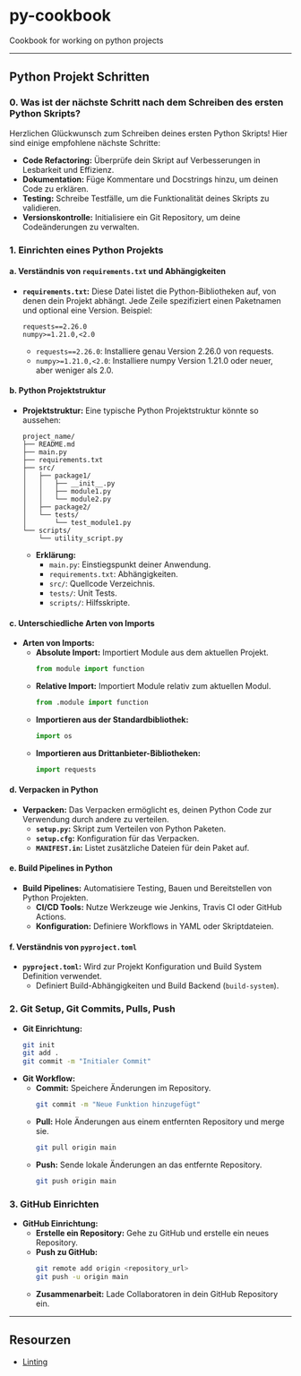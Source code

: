 # py-cookbook
Cookbook for working on python projects

---

## Python Projekt Schritten

### 0. Was ist der nächste Schritt nach dem Schreiben des ersten Python Skripts?

Herzlichen Glückwunsch zum Schreiben deines ersten Python Skripts! Hier sind einige empfohlene nächste Schritte:

- **Code Refactoring:** Überprüfe dein Skript auf Verbesserungen in Lesbarkeit und Effizienz.
- **Dokumentation:** Füge Kommentare und Docstrings hinzu, um deinen Code zu erklären.
- **Testing:** Schreibe Testfälle, um die Funktionalität deines Skripts zu validieren.
- **Versionskontrolle:** Initialisiere ein Git Repository, um deine Codeänderungen zu verwalten.

### 1. Einrichten eines Python Projekts

#### a. Verständnis von `requirements.txt` und Abhängigkeiten

- **`requirements.txt`:** Diese Datei listet die Python-Bibliotheken auf, von denen dein Projekt abhängt. Jede Zeile spezifiziert einen Paketnamen und optional eine Version.
  Beispiel:
  ```plaintext
  requests==2.26.0
  numpy>=1.21.0,<2.0
  ```
  - `requests==2.26.0`: Installiere genau Version 2.26.0 von requests.
  - `numpy>=1.21.0,<2.0`: Installiere numpy Version 1.21.0 oder neuer, aber weniger als 2.0.

#### b. Python Projektstruktur

- **Projektstruktur:** Eine typische Python Projektstruktur könnte so aussehen:
  ```
  project_name/
  ├── README.md
  ├── main.py
  ├── requirements.txt
  ├── src/
  │   ├── package1/
  │   │   ├── __init__.py
  │   │   ├── module1.py
  │   │   └── module2.py
  │   ├── package2/
  │   └── tests/
  │       └── test_module1.py
  └── scripts/
      └── utility_script.py
  ```
  - **Erklärung:**
    - `main.py`: Einstiegspunkt deiner Anwendung.
    - `requirements.txt`: Abhängigkeiten.
    - `src/`: Quellcode Verzeichnis.
    - `tests/`: Unit Tests.
    - `scripts/`: Hilfsskripte.

#### c. Unterschiedliche Arten von Imports

- **Arten von Imports:**
  - **Absolute Import:** Importiert Module aus dem aktuellen Projekt.
    ```python
    from module import function
    ```
  - **Relative Import:** Importiert Module relativ zum aktuellen Modul.
    ```python
    from .module import function
    ```
  - **Importieren aus der Standardbibliothek:**
    ```python
    import os
    ```
  - **Importieren aus Drittanbieter-Bibliotheken:**
    ```python
    import requests
    ```

#### d. Verpacken in Python

- **Verpacken:** Das Verpacken ermöglicht es, deinen Python Code zur Verwendung durch andere zu verteilen.
  - **`setup.py`:** Skript zum Verteilen von Python Paketen.
  - **`setup.cfg`:** Konfiguration für das Verpacken.
  - **`MANIFEST.in`:** Listet zusätzliche Dateien für dein Paket auf.

#### e. Build Pipelines in Python

- **Build Pipelines:** Automatisiere Testing, Bauen und Bereitstellen von Python Projekten.
  - **CI/CD Tools:** Nutze Werkzeuge wie Jenkins, Travis CI oder GitHub Actions.
  - **Konfiguration:** Definiere Workflows in YAML oder Skriptdateien.

#### f. Verständnis von `pyproject.toml`

- **`pyproject.toml`:** Wird zur Projekt Konfiguration und Build System Definition verwendet.
  - Definiert Build-Abhängigkeiten und Build Backend (`build-system`).

### 2. Git Setup, Git Commits, Pulls, Push

- **Git Einrichtung:**
  ```bash
  git init
  git add .
  git commit -m "Initialer Commit"
  ```
- **Git Workflow:**
  - **Commit:** Speichere Änderungen im Repository.
    ```bash
    git commit -m "Neue Funktion hinzugefügt"
    ```
  - **Pull:** Hole Änderungen aus einem entfernten Repository und merge sie.
    ```bash
    git pull origin main
    ```
  - **Push:** Sende lokale Änderungen an das entfernte Repository.
    ```bash
    git push origin main
    ```

### 3. GitHub Einrichten

- **GitHub Einrichtung:**
  - **Erstelle ein Repository:** Gehe zu GitHub und erstelle ein neues Repository.
  - **Push zu GitHub:**
    ```bash
    git remote add origin <repository_url>
    git push -u origin main
    ```
  - **Zusammenarbeit:** Lade Collaboratoren in dein GitHub Repository ein.

---

## Resourzen

- [Linting](docs/linting.md)